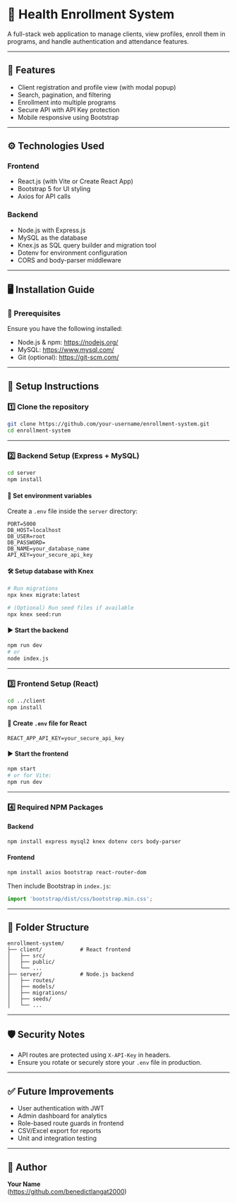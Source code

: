 # 📘 Health Enrollment System

A full-stack web application to manage clients, view profiles, enroll them in programs, and handle authentication and attendance features.

---

## 🧰 Features

- Client registration and profile view (with modal popup)
- Search, pagination, and filtering
- Enrollment into multiple programs
- Secure API with API Key protection
- Mobile responsive using Bootstrap

---

## ⚙️ Technologies Used

### Frontend

- React.js (with Vite or Create React App)
- Bootstrap 5 for UI styling
- Axios for API calls

### Backend

- Node.js with Express.js
- MySQL as the database
- Knex.js as SQL query builder and migration tool
- Dotenv for environment configuration
- CORS and body-parser middleware

---

## 🖥️ Installation Guide

### 🔧 Prerequisites

Ensure you have the following installed:

- Node.js & npm: https://nodejs.org/
- MySQL: https://www.mysql.com/
- Git (optional): https://git-scm.com/

---

## 🚀 Setup Instructions

### 1️⃣ Clone the repository

```bash
git clone https://github.com/your-username/enrollment-system.git
cd enrollment-system
```

---

### 2️⃣ Backend Setup (Express + MySQL)

```bash
cd server
npm install
```

#### 🔑 Set environment variables

Create a `.env` file inside the `server` directory:

```env
PORT=5000
DB_HOST=localhost
DB_USER=root
DB_PASSWORD=
DB_NAME=your_database_name
API_KEY=your_secure_api_key
```

#### 🛠️ Setup database with Knex

```bash
# Run migrations
npx knex migrate:latest

# (Optional) Run seed files if available
npx knex seed:run
```

#### ▶️ Start the backend

```bash
npm run dev
# or
node index.js
```

---

### 3️⃣ Frontend Setup (React)

```bash
cd ../client
npm install
```

#### 🧪 Create `.env` file for React

```env
REACT_APP_API_KEY=your_secure_api_key
```

#### ▶️ Start the frontend

```bash
npm start
# or for Vite:
npm run dev
```

---

### 4️⃣ Required NPM Packages

#### Backend

```bash
npm install express mysql2 knex dotenv cors body-parser
```

#### Frontend

```bash
npm install axios bootstrap react-router-dom
```

Then include Bootstrap in `index.js`:

```js
import 'bootstrap/dist/css/bootstrap.min.css';
```

---

## 📂 Folder Structure

```
enrollment-system/
├── client/            # React frontend
│   ├── src/
│   ├── public/
│   └── ...
├── server/            # Node.js backend
│   ├── routes/
│   ├── models/
│   ├── migrations/
│   ├── seeds/
│   └── ...
```

---

## 🛡️ Security Notes

- API routes are protected using `X-API-Key` in headers.
- Ensure you rotate or securely store your `.env` file in production.

---

## ✅ Future Improvements

- User authentication with JWT
- Admin dashboard for analytics
- Role-based route guards in frontend
- CSV/Excel export for reports
- Unit and integration testing

---

## 🙌 Author

**Your Name**  
(https://github.com/benedictlangat2000)